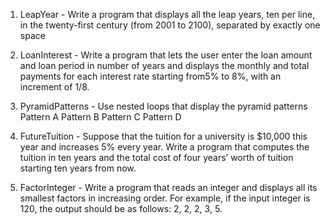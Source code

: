 1. LeapYear - Write a program that displays all the leap years, ten per line, in the twenty-first century (from 2001 to 2100), separated by exactly one space

2. LoanInterest - Write a program that lets the user enter the loan amount and loan period in number of years and displays the monthly and total payments for each interest rate starting from5% to 8%, with an increment of 1/8.

3. PyramidPatterns - Use nested loops that display the pyramid patterns Pattern A Pattern B Pattern C Pattern D

4. FutureTuition - Suppose that the tuition for a university is $10,000 this year and increases 5% every year. Write a program that
computes the tuition in ten years and the total cost of four years’ worth of tuition starting ten years from now.

5. FactorInteger - Write a program that reads an integer and displays all its smallest factors in increasing order. For example, if the input integer is 120, the output should be as follows: 2, 2, 2, 3, 5.
